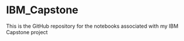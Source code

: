 # IBM_Capstone
This is the GitHub repository for the notebooks associated with my IBM Capstone project
